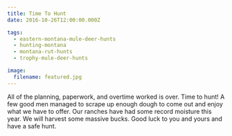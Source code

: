 ```yaml
---
title: Time To Hunt
date: 2016-10-26T12:00:00.000Z

tags:
  - eastern-montana-mule-deer-hunts
  - hunting-montana
  - montana-rut-hunts
  - trophy-mule-deer-hunts

image:
  filename: featured.jpg
---
```


All of the planning, paperwork, and overtime worked is over. Time to hunt! A few good men managed to scrape up enough dough to come out and enjoy what we have to offer. Our ranches have had some record moisture this year. We will harvest some massive bucks. Good luck to you and yours and have a safe hunt.

